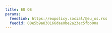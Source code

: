 ```yaml
---
title: EU OS
params:
  feedlink: https://eupolicy.social/@eu_os.rss
  feedid: 08e5b9a830166dae0be2a23ec5fbb00a
---
```


